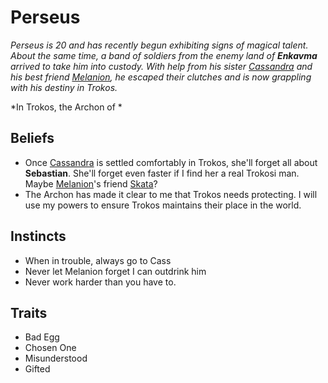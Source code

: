 # Perseus
*Perseus is 20 and has recently begun exhibiting signs of magical talent.  About the same time, a band of soldiers from the enemy land of **Enkavma** arrived to take him into custody.  With help from his sister [Cassandra](../Cassandra.md) and his best friend [Melanion](../Melanion.md), he escaped their clutches and is now grappling with his destiny in Trokos.*

*In Trokos, the Archon of *

## Beliefs
- Once [Cassandra](../Cassandra.md) is settled comfortably in Trokos, she'll forget all about **Sebastian**.  She'll forget even faster if I find her a real Trokosi man.  Maybe [Melanion](../Melanion.md)'s friend [Skata](TrokosNPCs#skata)?
- The Archon has made it clear to me that Trokos needs protecting.  I will use my powers to ensure Trokos maintains their place in the world.

## Instincts
- When in trouble, always go to Cass
- Never let Melanion forget I can outdrink him
- Never work harder than you have to.

## Traits
- Bad Egg
- Chosen One
- Misunderstood
- Gifted